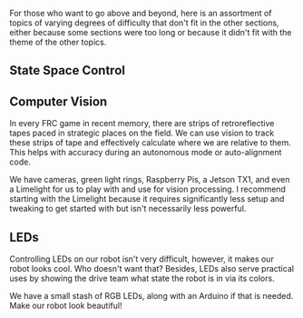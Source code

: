 For those who want to go above and beyond, here is an assortment of topics of varying degrees of difficulty that don't fit in the other sections, either because some sections were too long or because it didn't fit with the theme of the other topics.

## State Space Control

## Computer Vision
In every FRC game in recent memory, there are strips of retroreflective tapes paced in strategic places on the field. We can use vision to track these strips of tape and effectively calculate where we are relative to them. This helps with accuracy during an autonomous mode or auto-alignment code.

We have cameras, green light rings, Raspberry Pis, a Jetson TX1, and even a Limelight for us to play with and use for vision processing. I recommend starting with the Limelight because it requires significantly less setup and tweaking to get started with but isn't necessarily less powerful.

## LEDs
Controlling LEDs on our robot isn't very difficult, however, it makes our robot looks cool. Who doesn't want that? Besides, LEDs also serve practical uses by showing the drive team what state the robot is in via its colors. 

We have a small stash of RGB LEDs, along with an Arduino if that is needed. Make our robot look beautiful!